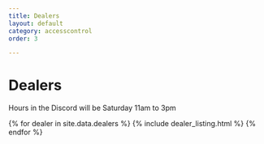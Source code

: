 ```yaml
---
title: Dealers
layout: default
category: accesscontrol
order: 3

---
```

# Dealers

Hours in the Discord will be Saturday 11am to 3pm

{% for dealer in site.data.dealers %}
{% include dealer_listing.html %}
{% endfor %}
